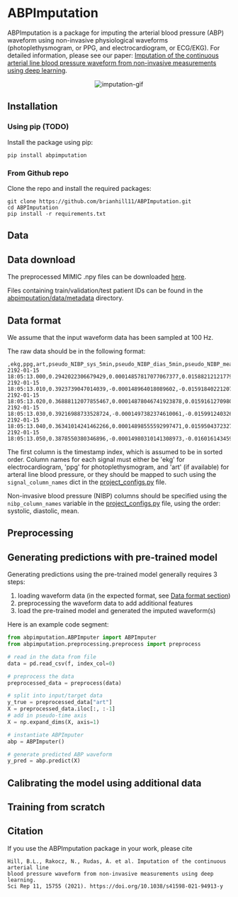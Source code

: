 # ABPImputation

ABPImputation is a package for imputing the arterial blood pressure (ABP) waveform using non-invasive physiological waveforms (photoplethysmogram, or PPG, and electrocardiogram, or ECG/EKG). 
For detailed information, please see our paper: [Imputation of the continuous arterial line 
blood pressure waveform from non-invasive measurements using deep learning](https://www.nature.com/articles/s41598-021-94913-y).  

<p align="center">
  <img src="https://github.com/brianhill11/media/blob/master/abpimputation/ABPImputation.gif" alt="imputation-gif">
</p>


## Installation

### Using pip (TODO)
Install the package using pip:
```
pip install abpimputation
```

### From Github repo 
Clone the repo and install the required packages:
```
git clone https://github.com/brianhill11/ABPImputation.git
cd ABPImputation
pip install -r requirements.txt
```

## Data

## Data download

The preprocessed MIMIC .npy files can be downloaded [here](https://app.box.com/s/ij8ieao7h0ustwd43oiuz2207m9s7mxh).

Files containing train/validation/test patient IDs can be found in the [abpimputation/data/metadata](abpimputation/data/metadata) directory.

## Data format 

We assume that the input waveform data has been sampled at 100 Hz. 

The raw data should be in the following format: 
```
,ekg,ppg,art,pseudo_NIBP_sys_5min,pseudo_NIBP_dias_5min,pseudo_NIBP_mean_5min
2192-01-15 18:05:13.000,0.2942022306679429,0.00014857817077067377,0.01588212121779295,,,
2192-01-15 18:05:13.010,0.3923739047014039,-0.000148964018089602,-0.0159184022120733,,,
2192-01-15 18:05:13.020,0.36888112077855467,0.00014878046741923878,0.015916127098078936,,,
2192-01-15 18:05:13.030,0.39216988733528724,-0.0001497382374610061,-0.0159912403262073,,,
2192-01-15 18:05:13.040,0.36341014241462266,0.00014898555592997471,0.015950437232792714,,,
2192-01-15 18:05:13.050,0.3878550380346896,-0.00014980310141308973,-0.016016143459373855,,,
```

The first column is the timestamp index, which is assumed to be in sorted order. 
Column names for each signal must either be 'ekg' for electrocardiogram, 
'ppg' for photoplethysmogram, and 
'art' (if available) for arteral line blood pressure, or they should be mapped to such 
using the `signal_column_names` dict in the [project_configs.py](abpimputation/project_configs.py) file. 

Non-invasive blood pressure (NIBP) columns should be specified using the `nibp_column_names` variable 
in the [project_configs.py](abpimputation/project_configs.py) file, using the order: systolic, diastolic, mean. 


## Preprocessing

## Generating predictions with pre-trained model

Generating predictions using the pre-trained model generally
requires 3 steps: 

1. loading waveform data (in the expected format, see [Data format section](#data-format))
2. preprocessing the waveform data to add additional features
3. load the pre-trained model and generated the imputed waveform(s)

Here is an example code segment:

```python
from abpimputation.ABPImputer import ABPImputer
from abpimputation.preprocessing.preprocess import preprocess

# read in the data from file
data = pd.read_csv(f, index_col=0)

# preprocess the data 
preprocessed_data = preprocess(data)

# split into input/target data
y_true = preprocessed_data["art"]
X = preprocessed_data.iloc[:, :-1]
# add in pseudo-time axis 
X = np.expand_dims(X, axis=1)

# instantiate ABPImputer
abp = ABPImputer()

# generate predicted ABP waveform
y_pred = abp.predict(X)
```

## Calibrating the model using additional data

## Training from scratch

## Citation 

If you use the ABPImputation package in your work, please cite
```
Hill, B.L., Rakocz, N., Rudas, Á. et al. Imputation of the continuous arterial line 
blood pressure waveform from non-invasive measurements using deep learning. 
Sci Rep 11, 15755 (2021). https://doi.org/10.1038/s41598-021-94913-y
```
